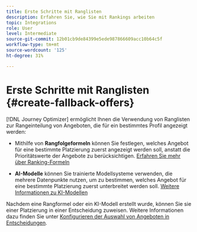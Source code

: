 ```yaml
---
title: Erste Schritte mit Ranglisten
description: Erfahren Sie, wie Sie mit Rankings arbeiten
topic: Integrations
role: User
level: Intermediate
source-git-commit: 12b01cb9de84399e5ede987866609acc10b64c5f
workflow-type: tm+mt
source-wordcount: '125'
ht-degree: 31%

---
```


# Erste Schritte mit Ranglisten {#create-fallback-offers}

[!DNL Journey Optimizer] ermöglicht Ihnen die Verwendung von Ranglisten zur Rangeinteilung von Angeboten, die für ein bestimmtes Profil angezeigt werden:

* Mithilfe von **Rangfolgeformeln** können Sie festlegen, welches Angebot für eine bestimmte Platzierung zuerst angezeigt werden soll, anstatt die Prioritätswerte der Angebote zu berücksichtigen. [Erfahren Sie mehr über Ranking-Formeln](create-ranking-formulas.md)

* **AI-Modelle** können Sie trainierte Modellsysteme verwenden, die mehrere Datenpunkte nutzen, um zu bestimmen, welches Angebot für eine bestimmte Platzierung zuerst unterbreitet werden soll. [Weitere Informationen zu KI-Modellen](ai-models.md)

Nachdem eine Rangformel oder ein KI-Modell erstellt wurde, können Sie sie einer Platzierung in einer Entscheidung zuweisen. Weitere Informationen dazu finden Sie unter [Konfigurieren der Auswahl von Angeboten in Entscheidungen](../offer-activities/configure-offer-selection.md).
